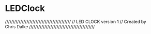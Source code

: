 # LEDClock
///////////////////////////////////////////
// LED CLOCK version 1
// Created by Chris Dalke
///////////////////////////////////////////
